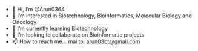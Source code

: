 - 👋 Hi, I’m @Arun0364
- 👀 I’m interested in Biotechnology, Bioinformatics, Molecular Biology and Oncology
- 🌱 I’m currently learning Biotechnology
- 💞️ I’m looking to collaborate on Bioinformatic projects
- 📫 How to reach me... mailto: arun03bt@gmail.com

<!---
Arun0364/Arun0364 is a ✨ special ✨ repository because its `README.md` (this file) appears on your GitHub profile.
You can click the Preview link to take a look at your changes.
--->
